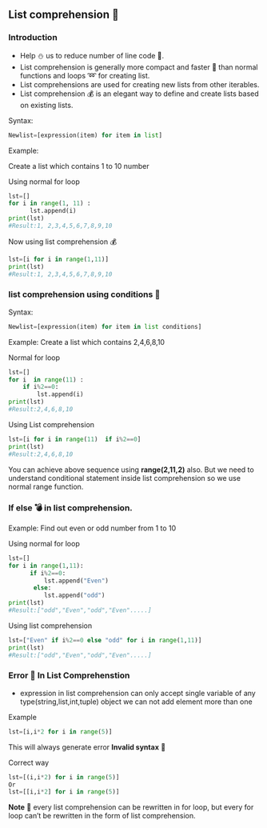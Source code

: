 ## List comprehension  :bookmark_tabs:

### Introduction
- Help :snowman: us to reduce number of line code :scroll:. 
- List comprehension is generally more compact and faster :runner: than normal functions and loops :loop: for creating list.
- List comprehensions are used for creating new lists from other iterables.
- List comprehension :moneybag: is an elegant way to define and create lists based on existing lists.

Syntax:
```python
Newlist=[expression(item) for item in list]
```
Example:

Create a list which contains 1 to 10 number 

Using normal for loop
```python
lst=[]
for i in range(1, 11) :
      lst.append(i) 
print(lst) 
#Result:1, 2,3,4,5,6,7,8,9,10
```
Now using list comprehension :moneybag:
```python
lst=[i for i in range(1,11)]
print(lst) 
#Result:1, 2,3,4,5,6,7,8,9,10
```

### list comprehension using conditions :wrench:

Syntax:
```python
Newlist=[expression(item) for item in list conditions]
```

Example:
Create a list which contains
2,4,6,8,10

Normal for loop
```python
lst=[]
for i  in range(11) :
    if i%2==0:
        lst.append(i) 
print(lst) 
#Result:2,4,6,8,10
```
Using List comprehension
```python
lst=[i for i in range(11)  if i%2==0]
print(lst) 
#Result:2,4,6,8,10
```
You can achieve above sequence using **range(2,11,2)** also. But we need to understand conditional statement inside list comprehension so we use normal range function. 


### If else :bomb: in list comprehension. 
Example:
Find out even or odd number from 1 to 10

Using normal for loop
```python
lst=[]
for i in range(1,11):
      if i%2==0:
          lst.append("Even")
       else:
          lst.append("odd") 
print(lst) 
#Result:["odd","Even","odd","Even".....]
```
Using list comprehension
```python
lst=["Even" if i%2==0 else "odd" for i in range(1,11)]
print(lst) 
#Result:["odd","Even","odd","Even".....]
```

### Error :no_entry_sign: In List Comprehenstion
- expression in list comprehension can only accept single variable of any type(string,list,int,tuple) 
object we can not add element more than one

Example 
```python
lst=[i,i*2 for i in range(5)]
```
This will always generate error **Invalid syntax** :no_entry_sign:

Correct way
```python
lst=[(i,i*2) for i in range(5)]
Or
lst=[[i,i*2] for i in range(5)]
```

**Note** :no_entry_sign:
every list comprehension can be rewritten in for loop, 
but every for loop can’t be rewritten in the form of list comprehension.
